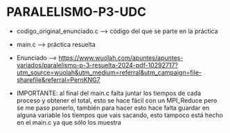 # PARALELISMO-P3-UDC

- codigo_original_enunciado.c --> código del que se parte en la práctica

- main.c --> práctica resuelta

- Enunciado --> https://www.wuolah.com/apuntes/apuntes-variados/paralelismo-p-3-resuelta-2024-pdf-10292717?utm_source=wuolah&utm_medium=referral&utm_campaign=file-sharefile&referral=PernKNG7

- IMPORTANTE: al final del main.c falta juntar los tiempos de cada proceso y obtener el total, esto se hace fácil con un MPI_Reduce pero se me paso ponerlo, también para hacer esto hace falta guardar en alguna variable los tiempos que vais sacando, esto tampoco está hecho en el main.c ya que sólo los muestra
